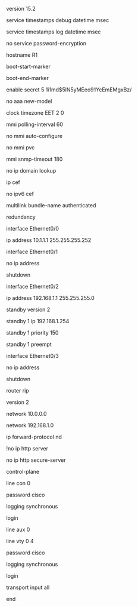 version 15.2

service timestamps debug datetime msec

service timestamps log datetime msec

no service password-encryption

hostname R1

boot-start-marker

boot-end-marker

enable secret 5 $1$i1md$5lN5yMEeo91YcEmEMgxBz/

no aaa new-model

clock timezone EET 2 0

mmi polling-interval 60

no mmi auto-configure

no mmi pvc

mmi snmp-timeout 180

no ip domain lookup

ip cef

no ipv6 cef

multilink bundle-name authenticated

redundancy

interface Ethernet0/0

ip address 10.1.1.1 255.255.255.252

interface Ethernet0/1

no ip address

shutdown

interface Ethernet0/2

ip address 192.168.1.1 255.255.255.0

standby version 2

standby 1 ip 192.168.1.254

standby 1 priority 150

standby 1 preempt

interface Ethernet0/3

no ip address

shutdown

router rip

version 2

network 10.0.0.0

network 192.168.1.0

ip forward-protocol nd

!no ip http server

no ip http secure-server

control-plane

line con 0

password cisco

logging synchronous

login

line aux 0

line vty 0 4

password cisco

logging synchronous

login

transport input all

end
